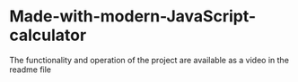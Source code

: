 # Made-with-modern-JavaScript-calculator
The functionality and operation of the project are available as a video in the readme file
